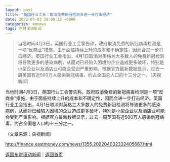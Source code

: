 ```yaml
---
layout: post
title: "英国行业工会：取消免费新冠检测会进一步打击经济"
date: 2022-04-03 18:09:12 +0800
categories: emnews
tags: 东财滚动新闻
---
```

> 当地时间4月3日，英国行业工会警告称，政府取消免费的新冠病毒检测是一项“反商业”措施，由于面临持续上升的成本和不确定性，因而会进一步打击经济。英国行业工会指出，4月1日取消对英格兰大多数人的免费新冠检测将导致更多的感染病例，从而对已经陷入困境的企业造成更多破坏，特别是小型企业以及酒店业可能会受到严重影响。根据官方最新数据显示，过去一周英国有近500万人感染新冠病毒，约占全国总人口的十三分之一。（央视新闻）

<p>当地时间4月3日，英国行业工会警告称，政府取消免费的新冠病毒检测是一项“反商业”措施，由于面临持续上升的成本和不确定性，因而会进一步打击经济。英国行业工会指出，4月1日取消对英格兰大多数人的免费新冠检测将导致更多的感染病例，从而对已经陷入困境的企业造成更多破坏，特别是小型企业以及酒店业可能会受到严重影响。根据官方最新数据显示，过去一周英国有近500万人感染新冠病毒，约占全国总人口的十三分之一。</p><p class="em_media">（文章来源：央视新闻）</p>

<http://finance.eastmoney.com/news/1355,202204032332405667.html>

[返回东财滚动新闻](//finews.withounder.com/emnews/)｜[返回首页](//finews.withounder.com/)